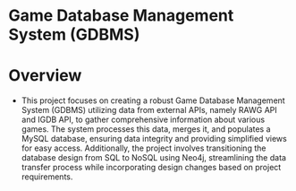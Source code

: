 # Game Database Management System (GDBMS)

# Overview
- This project focuses on creating a robust Game Database Management System (GDBMS) utilizing data from external APIs, namely RAWG API and IGDB API, to gather comprehensive information about various games. The system processes this data, merges it, and populates a MySQL database, ensuring data integrity and providing simplified views for easy access. Additionally, the project involves transitioning the database design from SQL to NoSQL using Neo4j, streamlining the data transfer process while incorporating design changes based on project requirements.

